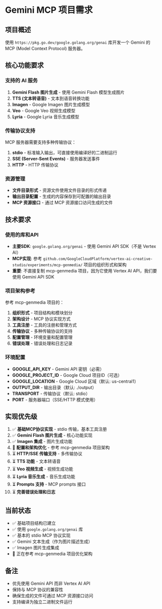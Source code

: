 # Gemini MCP 项目需求

## 项目概述

使用 `https://pkg.go.dev/google.golang.org/genai` 库开发一个 Gemini 的 MCP (Model Context Protocol) 服务器。

## 核心功能要求

### 支持的 AI 服务

1. **Gemini Flash 图片生成** - 使用 Gemini Flash 模型生成图片
2. **TTS (文本转语音)** - 文本到语音转换功能
3. **Imagen** - Google Imagen 图片生成模型
4. **Veo** - Google Veo 视频生成模型
5. **Lyria** - Google Lyria 音乐生成模型

### 传输协议支持

MCP 服务器需要支持多种传输协议：

1. **stdio** - 标准输入输出，可直接使用编译好的二进制运行
2. **SSE (Server-Sent Events)** - 服务器发送事件
3. **HTTP** - HTTP 传输协议

### 资源管理

- **文件目录形式** - 资源文件使用文件目录的形式传递
- **输出目录配置** - 生成的内容保存到可配置的输出目录
- **MCP 资源接口** - 通过 MCP 资源接口访问生成的文件

## 技术要求

### 使用的库和API

- **主要SDK**: `google.golang.org/genai` - 使用 Gemini API SDK（不是 Vertex AI）
- **MCP实现**: 参考 `github.com/GoogleCloudPlatform/vertex-ai-creative-studio/experiments/mcp-genmedia/` 项目的组织形式和架构
- **重要**: 不直接复制 mcp-genmedia 项目，因为它使用 Vertex AI API，我们要使用 Gemini API SDK

### 项目架构参考

参考 mcp-genmedia 项目的：
1. **组织形式** - 项目结构和模块划分
2. **架构设计** - MCP 协议实现方式
3. **工具注册** - 工具的注册和管理方式
4. **传输协议** - 多种传输协议的支持
5. **配置管理** - 环境变量和配置管理
6. **错误处理** - 错误处理和日志记录

### 环境配置

- **GOOGLE_API_KEY** - Gemini API 密钥（必需）
- **GOOGLE_PROJECT_ID** - Google Cloud 项目ID（可选）
- **GOOGLE_LOCATION** - Google Cloud 区域（默认: us-central1）
- **OUTPUT_DIR** - 输出目录（默认: ./output）
- **TRANSPORT** - 传输协议（默认: stdio）
- **PORT** - 服务器端口（SSE/HTTP 模式使用）

## 实现优先级

1. ✅ **基础MCP协议实现** - stdio 传输，基本工具注册
2. ✅ **Gemini Flash 图片生成** - 核心功能实现
3. ✅ **Imagen 集成** - 图片生成功能
4. 🔄 **配置和架构优化** - 参考 mcp-genmedia 项目架构
5. ⏳ **HTTP/SSE 传输支持** - 多传输协议
6. ⏳ **TTS 功能** - 文本转语音
7. ⏳ **Veo 视频生成** - 视频生成功能
8. ⏳ **Lyria 音乐生成** - 音乐生成功能
9. ⏳ **Prompts 支持** - MCP prompts 接口
10. ⏳ **完善错误处理和日志**

## 当前状态

- ✅ 基础项目结构已建立
- ✅ 使用 `google.golang.org/genai` 库
- ✅ 基本的 stdio MCP 协议实现
- ✅ Gemini 文本生成（作为图片描述生成）
- ✅ Imagen 图片生成集成
- 🔄 正在参考 mcp-genmedia 项目优化架构

## 备注

- 优先使用 Gemini API 而非 Vertex AI API
- 保持与 MCP 协议的兼容性
- 确保生成的文件可通过 MCP 资源接口访问
- 支持编译为独立二进制文件运行